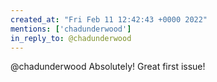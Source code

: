 ```yaml
---
created_at: "Fri Feb 11 12:42:43 +0000 2022"
mentions: ['chadunderwood']
in_reply_to: @chadunderwood
---
```


@chadunderwood Absolutely! Great first issue!